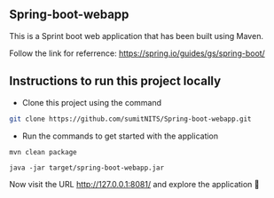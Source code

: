 ## Spring-boot-webapp

This is a Sprint boot web application that has been built using Maven.

Follow the link for referrence: https://spring.io/guides/gs/spring-boot/

## Instructions to run this project locally

- Clone this project using the command
```bash
git clone https://github.com/sumitNITS/Spring-boot-webapp.git
```
- Run the commands to get started with the application
```
mvn clean package
```
```
java -jar target/spring-boot-webapp.jar
```

Now visit the URL http://127.0.0.1:8081/ and explore the application 🚀

